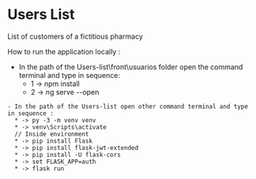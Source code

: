 # Users List
 List of customers of a fictitious pharmacy
 
 
 How to run the application locally :
   - In the path of the Users-list\front\usuarios folder open the command terminal and type in sequence:
     * 1 -> npm install 
     * 2 -> ng serve --open
    
    - In the path of the Users-list open other command terminal and type in sequence :
      * -> py -3 -m venv venv
      * -> venv\Scripts\activate
      // Inside environment
      * -> pip install Flask
      * -> pip install flask-jwt-extended
      * -> pip install -U flask-cors
      * -> set FLASK_APP=auth
      * -> flask run 
  
